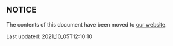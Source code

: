 ## NOTICE

The contents of this document have been moved to [our website](http://trueblocks.io).

Last updated: 2021_10_05T12:10:10
